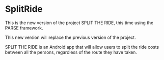 # SplitRide
This is the new version of the project SPLIT THE RIDE, this time using the PARSE framework. 

This new version will replace the previous version of the project.

SPLIT THE RIDE is an Android app that will allow users to split the ride costs between all the persons, regardless of the route they have taken.
